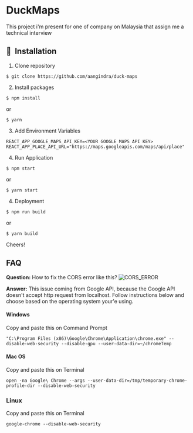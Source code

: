 # DuckMaps

This project i'm present for one of company on Malaysia that assign me a technical interview

## 🚀&nbsp; Installation

1. Clone repository

```shell
$ git clone https://github.com/aangindra/duck-maps
```

2. Install packages

```shell
$ npm install
```

or

```shell
$ yarn
```

3. Add Environment Variables

```shell
REACT_APP_GOOGLE_MAPS_API_KEY=<YOUR GOOGLE MAPS API KEY>
REACT_APP_PLACE_API_URL="https://maps.googleapis.com/maps/api/place"
```

4. Run Application

```shell
$ npm start
```

or

```shell
$ yarn start
```

4. Deployment

```shell
$ npm run build
```

or

```shell
$ yarn build
```

Cheers!

## FAQ

**Question:** How to fix the CORS error like this?
![CORS_ERROR](https://user-images.githubusercontent.com/50355424/190922862-407431f9-a543-4cb4-8799-038429a3c8d5.jpeg)

**Answer:** This issue coming from Google API, because the Google API doesn't accept http request from localhost. Follow instructions below
and choose based on the operating system your'e using.

#### Windows

Copy and paste this on Command Prompt

```shell
"C:\Program Files (x86)\Google\Chrome\Application\chrome.exe" --disable-web-security --disable-gpu --user-data-dir=~/chromeTemp
```

#### Mac OS

Copy and paste this on Terminal

```shell
open -na Google\ Chrome --args --user-data-dir=/tmp/temporary-chrome-profile-dir --disable-web-security
```

### Linux

Copy and paste this on Terminal

```shell
google-chrome --disable-web-security
```
